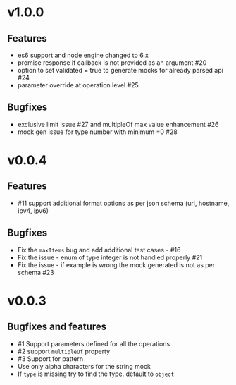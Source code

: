 # v1.0.0
## Features
- es6 support and node engine changed to 6.x
- promise response if callback is not provided as an argument #20
- option to set validated = true to generate mocks for already parsed api #24
- parameter override at operation level #25

## Bugfixes
- exclusive limit issue #27 and multipleOf max value enhancement #26
- mock gen issue for type number with minimum =0 #28

# v0.0.4
## Features
- #11 support additional format options as per json schema (uri, hostname, ipv4, ipv6)

## Bugfixes
- Fix the `maxItems` bug and add additional test cases - #16
- Fix the issue - enum of type integer is not handled properly #21
- Fix the issue - if example is wrong the mock generated is not as per schema #23

# v0.0.3

## Bugfixes and features

- #1 Support parameters defined for all the operations
- #2 support `multipleOf` property
- #3 Support for pattern
- Use only alpha characters for the string mock
- If `type` is missing try to find the type. default to `object`
